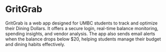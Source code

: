 # GritGrab
GritGrab is a web app designed for UMBC students to track and optimize their Dining Dollars. It offers a secure login, real-time balance monitoring, spending insights, and vendor analysis. The app also sends email alerts when the balance drops below $20, helping students manage their budget and dining habits effectively.
